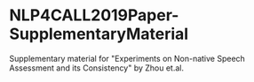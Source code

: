 # NLP4CALL2019Paper-SupplementaryMaterial
Supplementary material for "Experiments on Non-native Speech Assessment and its Consistency" by Zhou et.al.
